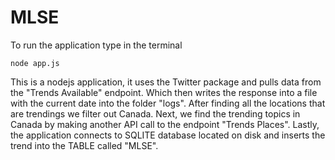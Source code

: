 # MLSE

To run the application type in the terminal

`node app.js`

This is a nodejs application, it uses the Twitter package and pulls data from the "Trends Available" endpoint. Which then writes the response into a file with the current date into the folder "logs". After finding all the locations that are trendings we filter out Canada. Next, we find the trending topics in Canada by making another API call to the endpoint "Trends Places". Lastly, the application connects to SQLITE database located on disk and inserts the trend into the TABLE called "MLSE".